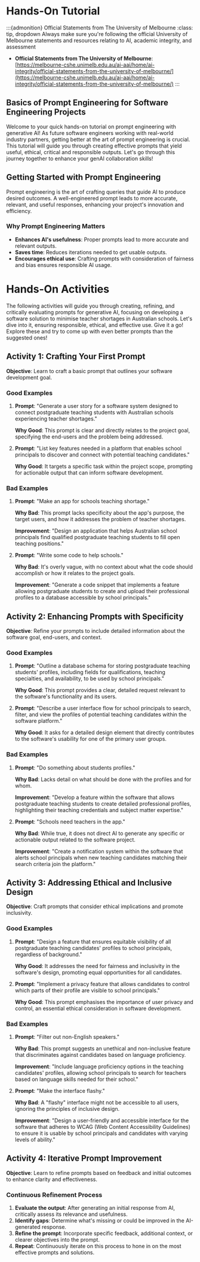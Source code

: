 # Hands-On Tutorial

:::{admonition} Official Statements from The University of Melbourne
:class: tip, dropdown
Always make sure you're following the official University of Melbourne statements and resources relating to AI, academic integrity, and assessment
- **Official Statements from The University of Melbourne**: [https://melbourne-cshe.unimelb.edu.au/ai-aai/home/ai-integrity/official-statements-from-the-university-of-melbourne/](https://melbourne-cshe.unimelb.edu.au/ai-aai/home/ai-integrity/official-statements-from-the-university-of-melbourne/)
:::

## Basics of Prompt Engineering for Software Engineering Projects

Welcome to your quick hands-on tutorial on prompt engineering with generative AI! As future software engineers working with real-world industry partners, getting better at the art of prompt engineering is crucial. This tutorial will guide you through creating effective prompts that yield useful, ethical, critical and responsible outputs. Let's go through this journey together to enhance your genAI collaboration skills!

## Getting Started with Prompt Engineering

Prompt engineering is the art of crafting queries that guide AI to produce desired outcomes. A well-engineered prompt leads to more accurate, relevant, and useful responses, enhancing your project's innovation and efficiency.

### Why Prompt Engineering Matters

- **Enhances AI's usefulness**: Proper prompts lead to more accurate and relevant outputs.
- **Saves time**: Reduces iterations needed to get usable outputs.
- **Encourages ethical use**: Crafting prompts with consideration of fairness and bias ensures responsible AI usage.

# Hands-On Activities

The following activities will guide you through creating, refining, and critically evaluating prompts for generative AI, focusing on developing a software solution to minimise teacher shortages in Australian schools. Let's dive into it, ensuring responsible, ethical, and effective use. Give it a go! Explore these and try to come up with even better prompts than the suggested ones!


## Activity 1: Crafting Your First Prompt

**Objective**: Learn to craft a basic prompt that outlines your software development goal.

### Good Examples

1. **Prompt**: "Generate a user story for a software system designed to connect postgraduate teaching students with Australian schools experiencing teacher shortages."
   
    **Why Good**: This prompt is clear and directly relates to the project goal, specifying the end-users and the problem being addressed.

2. **Prompt**: "List key features needed in a platform that enables school principals to discover and connect with potential teaching candidates."

    **Why Good**: It targets a specific task within the project scope, prompting for actionable output that can inform software development.

### Bad Examples

1. **Prompt**: "Make an app for schools teaching shortage."

    **Why Bad**: This prompt lacks specificity about the app's purpose, the target users, and how it addresses the problem of teacher shortages.

    **Improvement**: "Design an application that helps Australian school principals find qualified postgraduate teaching students to fill open teaching positions."

2. **Prompt**: "Write some code to help schools."

    **Why Bad**: It's overly vague, with no context about what the code should accomplish or how it relates to the project goals.

    **Improvement**: "Generate a code snippet that implements a feature allowing postgraduate students to create and upload their professional profiles to a database accessible by school principals."

## Activity 2: Enhancing Prompts with Specificity

**Objective**: Refine your prompts to include detailed information about the software goal, end-users, and context.

### Good Examples

1. **Prompt**: "Outline a database schema for storing postgraduate teaching students' profiles, including fields for qualifications, teaching specialties, and availability, to be used by school principals."

    **Why Good**: This prompt provides a clear, detailed request relevant to the software's functionality and its users.

2. **Prompt**: "Describe a user interface flow for school principals to search, filter, and view the profiles of potential teaching candidates within the software platform."

    **Why Good**: It asks for a detailed design element that directly contributes to the software's usability for one of the primary user groups.

### Bad Examples

1. **Prompt**: "Do something about students profiles."

    **Why Bad**: Lacks detail on what should be done with the profiles and for whom.

    **Improvement**: "Develop a feature within the software that allows postgraduate teaching students to create detailed professional profiles, highlighting their teaching credentials and subject matter expertise."

2. **Prompt**: "Schools need teachers in the app."

    **Why Bad**: While true, it does not direct AI to generate any specific or actionable output related to the software project.

    **Improvement**: "Create a notification system within the software that alerts school principals when new teaching candidates matching their search criteria join the platform."

## Activity 3: Addressing Ethical and Inclusive Design

**Objective**: Craft prompts that consider ethical implications and promote inclusivity.

### Good Examples

1. **Prompt**: "Design a feature that ensures equitable visibility of all postgraduate teaching candidates' profiles to school principals, regardless of background."

    **Why Good**: It addresses the need for fairness and inclusivity in the software's design, promoting equal opportunities for all candidates.

2. **Prompt**: "Implement a privacy feature that allows candidates to control which parts of their profile are visible to school principals."

    **Why Good**: This prompt emphasises the importance of user privacy and control, an essential ethical consideration in software development.

### Bad Examples

1. **Prompt**: "Filter out non-English speakers."

    **Why Bad**: This prompt suggests an unethical and non-inclusive feature that discriminates against candidates based on language proficiency.

    **Improvement**: "Include language proficiency options in the teaching candidates' profiles, allowing school principals to search for teachers based on language skills needed for their school."

2. **Prompt**: "Make the interface flashy."

    **Why Bad**: A "flashy" interface might not be accessible to all users, ignoring the principles of inclusive design.

    **Improvement**: "Design a user-friendly and accessible interface for the software that adheres to WCAG (Web Content Accessibility Guidelines) to ensure it is usable by school principals and candidates with varying levels of ability."

## Activity 4: Iterative Prompt Improvement

**Objective**: Learn to refine prompts based on feedback and initial outcomes to enhance clarity and effectiveness.

### Continuous Refinement Process

1. **Evaluate the output**: After generating an initial response from AI, critically assess its relevance and usefulness.
2. **Identify gaps**: Determine what's missing or could be improved in the AI-generated response.
3. **Refine the prompt**: Incorporate specific feedback, additional context, or clearer objectives into the prompt.
4. **Repeat**: Continuously iterate on this process to hone in on the most effective prompts and solutions.

